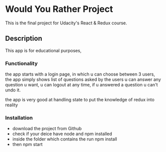 # Would You Rather Project

This is the final project for Udacity's React & Redux course.

## Description

This app is for educational purposes,

### Functionality

the app starts with a login page, in which u can choose between 3 users,
the app simply shows list of questions asked by the users u can answer any question u want,
u can logout at any time, if u answered a question u can't undo it.

the app is very good at handling state to put the knowledge of redux into reality

### Installation

- download the project from Github
- check if your deice have node and npm installed
- inside the folder which contains the run npm install
- then npm start
